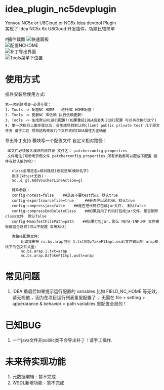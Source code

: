 # idea_plugin_nc5devplugin
Yonyou NC5x or U8Cloud or NC6x Idea devtool Plugin   
实现了 Idea NC5x 6x U8Cloud 开发插件，功能比较简单

#插件截图
![快速面板](https://s2.ax1x.com/2020/02/20/3eonRP.jpg "快速操作面板")    
![配置NCHOME](https://s2.ax1x.com/2020/02/20/3eolqg.jpg "配置NCHOME")    
![补丁导出界面](https://s2.ax1x.com/2020/02/20/3eomGt.jpg "补丁导出界面")    
![Tools菜单下位置](https://s2.ax1x.com/2020/02/20/3eoMM8.jpg "Tools菜单下位置")    
# 使用方式
插件安装后使用方式:
```
第一次新建项目-必须步骤：
1. Tools -> 配置NC HOME   进行NC HOME配置！ 
2. Tools -> 更新NC 库依赖 执行依赖更新! 
3. Tools -> 生成默认NC运行配置!(如果重启IDEA后丢失了运行配置 可以再次执行这个)    
4. 第一次执行上面步骤以后，会生成项目默认的client public private test 几个源文件夹 请手工在 项目结构修改几个文件夹的IDEA属性为正确值
```

 导出补丁支持 模块写一个配置文件 自定义相对路径：     
 ```
  本文件必须放入模块的根目录 文件名： patcherconfig.properties   
  文件用法(可参考示例文件 patcherconfig.properties 所有参数都可以配或不配置 插件有默认值的哈)：   
  
    class全限定名=相对路径(也就是NC模块名字)   
    例子(对test无效)：    
    nc.ui.gl.AddVoucherLineAction=gl   
    
    特殊参数：   
    config-notest=false    ##是否不要test代码，默认true     
    config-exportsourcefile=true     ##是否导出源代码，默认true        
    config-compressjar=false    ##是否把代码打包成jar文件， 默认false    
    config-compressEndDeleteClass    ##如果启用了代码打包成jar文件，是否删除class文件  默认false    
    config-ManifestFilePath=path    ##如果打包jar，那么 META-INF.MF 文件模板磁盘全路径(可以不配置 采用默认)        
    
    类路径配置文件:     
        比如我要把 nc.bs.arap包里 1.txt和DzTakeF1Impl.wsdl文件输出到 arap模块下的包文件夹里:   
        nc.bs.arap.1.txt=arap   
        nc.bs.arap.DzTakeF1Impl.wsdl=arap    
 ```
# 常见问题
1. IDEA 重启后如果提示运行配置的
    variables 比如 FIELD_NC_HOME 等无效，请无视他
    ，因为在项目运行列表里里配置了
    ，无需在 file > setting > apperarance & behavior > path variables 里配置全局的！    


# 已知BUG
1. 一个java文件非public类不会导出补丁！请手工操作.

# 未来待实现功能
1. 元数据编辑 - 暂不完成
2. WSDL新增功能  - 暂不完成